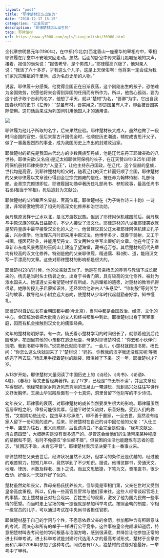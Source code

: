 ```yaml
---
layout: "post"
title: "耶律楚材怎么出生的"
date: "2018-12-17 16:15"
categories: "辽金历史"
description: "耶律楚材怎么出生的"
tags: 耶律楚材
url: https://www.y5000.com/zgls/liaojinlishi/30960.html
---
```






金代章宗明昌元年(1190年)，在中都(今北京)西北香山一座豪华的宰相府中，宰相耶律履在厅堂中不安地来回走动。忽然，后面的卧室中传来婴儿呱呱坠地的哭声，接着，报信的匆匆说：“报告老爷，是个男孩儿。”耶律履高兴极了，他对亲人说：“我活了六十多岁，才有这么个儿子，这是上天保佑啊！他将来一定会成为我们家光宗耀祖的千里驹，成为名彪史册的人物。”

说罢，耶律履十分感慨，他觉得金国正在日渐衰落，这个刚刚出生的孩子，恐怕难为金国效劳，祝愿他将来会得到异国的任用而有所作为。所以，他苦心孤诣，要为这个孩子取个吉利的名字，他想了半天，就以“楚材”为名，“晋卿”为字。它出自我国春秋时的史书《左传》：“楚虽有材，晋实用之。”即楚国虽有人才，却会被晋国实际使用。这句话后来成为列国间引用他国人才的通用语。

![](https://img.y5000.com/uploads/allimg/180620/8-1P6201401154O.jpg)

耶律履为他儿子所取的名字，后来果然应验。耶律楚材长大成人，虽然也做了一段时间金国的官吏，但后来蒙古汗国伐金时，他顺应历史潮流，辅佐成吉思汗父子，做了一番轰轰烈烈的事业，成为我国历史上杰出的封建政治家。

耶律楚材的祖先是我国古代北方的少数民族契丹族，他是辽代东丹王耶律突欲的八世孙。耶律突欲(又名倍)是辽太祖耶律阿保机的长子，在辽天赞四年(925年)耶律阿保机册封耶律突欲为“人皇王”，让他主持东丹国政。在辽代，这个显赫的皇族，世代均是高官，到耶律楚材的祖父时，随着辽代的灭亡转而归顺了金国，耶律楚材的父亲耶律履以文章德行得到金世宗完颜雍的信任，被任命为翰林待制、礼部侍郎。金章宗完颜璟即位，耶律履因功勋卓著历任礼部尚书、参知政事，最高任尚书右丞(相当于宰相)，死后追封为文献公。

耶律楚材的父祖辈声名显赫、官高位尊。耶律楚材在《为子铸作诗三十韵》一诗里，非常骄傲地赞颂了祖先的高深文化修养和治世功勋。

契丹族原发祥于辽水以北，是北方游牧民族。但到了耶律阿保机建国前后，契丹族与中原汉族的联系日益密切，不少人接受了汉文化。耶律楚材的八世祖耶律突欲就是契丹皇族中最早接受汉文化的人之一。他曾建议其父辽太祖耶律阿保机建立孔子庙，兴办儒学。他治理东丹时即采用中原汉法。他博学多才，既善于骑射，又工于书画，懂医药针灸，并能用契丹文、汉文两种文字写出很好的文章。他在今辽宁省阜新市东南风景秀丽的巫闾山上建造了望海堂，藏书近万卷。其后楚材的历代先辈均有较高的汉文化修养。特别是他的父亲耶律履，精通儒、释(佛)、道，能用汉文写一手漂亮的文章。这些对耶律楚材的影响都是很大的。

耶律楚材2岁的时候，他的父亲就去世了。他是在母亲杨氏的养育与教诲下成长起来的。杨氏是当时名士杨昙之女，出身于书香门第，具有较高的文化修养，被封为漆水国夫人。她谨遵丈夫希望楚材学有所成、光宗耀祖的遗愿，对楚材的教育抓得很紧。她除传授儿子启蒙知识外，还经常给他讲古人“头悬梁”、“锥刺股”等刻苦学习的故事，教导他从小树立远大志向，使楚材从少年时代起就勤奋好学，知书懂礼。

耶律楚材自幼生长在金朝国都中都(今北京)，当时中都是金国政治、经济、文化的中心，金国统治者把大批南方的文人和经书都集中到此。耶律楚材出身于官宦家庭，因而有机会接触到汉文化的儒家经典。

幼年的楚材聪明好学。有一次，杨氏看小楚材学习的时间很长了，就领着他到后花园散步，花园里其他的小孩都在追逐玩耍，母亲对耶律楚材说：“你去和小伙伴们玩吧，我到书房中等你。”说完杨氏就回书房了。一会儿，小楚材就跑进书房。杨氏问：“你怎么这么快就回来了？”楚材说：“妈妈，你教我的汉字我还没练完呢!等我练完了再去玩。”杨氏用手摸着楚材的脑袋，眼泪掉了下来。这一年，耶律楚材才7岁。

从13岁开始，耶律楚材大量阅读了中国历史上的《诗经》、《尚书》、《论语》、《易》、《春秋》等文史哲经典著作。到了17岁，已经是“书无所不读”，并且文章也写得很好。他经常到家乡附近风景秀丽的玉泉山一带游玩，玩到高兴处往往写诗作文抒发胸怀。玉泉山华岩殿后面有一个七真洞，洞里曾留下他刻写的不少诗词。

幼年丧父，耶律家的衰落，对耶律楚材的成长当然要发生很大的影响。耶律履虽然官居宰相之职，俸禄可能很优厚，但他平时仗义疏财，乐善好施，受到人们的称赞，“文献阴功绝比伦，昆虫草木尽承恩”，却不善于置家，一旦去世，竟然没有给家人留下一份可观的遗产。后来，耶律楚材在自己的诗中回忆他的父亲：“入仕三十年，庙堂为柱石，重义而疏财，后世遗清白。”不会完全是假话，“我考文献公，清白遗四壁”，大概确实是没有很多遗产的。尽管这会给他们的生活带来某种程度的拮据和不便，有时不免感叹“余生叹不辰”，但贫困的生活也能磨炼有志者的意志，“贫困志不渝，未肯忘平昔”。耶律楚材表示坚决要干出一番事业来。

耶律楚材在父亲去世后，经济状况虽然不太好，但学习的条件还是优越的，经过他的艰苦努力，短短几年中，竟然学到了不少知识。据说，他博览群书，旁通天文、地理、律历、术数及释老、医卜之说。而且文思敏捷，下笔为文，奋笔直书，很少改动，好像头一天就作好了似的。

楚材虽然幼年丧父，靠母亲杨氏抚养长大，但毕竟是宰相门第，父亲在世时又受到皇帝高度重视，所以，仍有一些高官显宦常与他们家来往。这些人经常谈起官场上的事情，加上楚材自己对社会现实、百姓生活的观察，激发了他为国为民做一些事情的愿望。而当时走上官场的唯一捷径就是参加科举考试。按照金朝的制度，宰相一级官员的儿子，可以通过考试在中央尚书省担任官职。

耶律楚材基于自己的学问与个性，不愿意依靠父亲的余荫，参加那种含有照顾意味的考试，而决心和所有的举子一样进行公平竞争。这件事被皇帝完颜璟知道后，特意把楚材叫去考问他的学问根基与治国方略，感到很满意，并降旨让他参加正常的进士科举考试。进士科举考试是封建时代选用人才的最高考试形式，楚材于金章宗泰和六年(1206年)参加了这种考试。同试者有17人，独楚材的试卷对答最好，一举考中了甲科。
